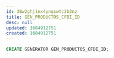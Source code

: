 ```yaml
---
id: 38w2ghj1nx4ynqswtc2b3nz
title: GEN_PRODUCTOS_CFDI_ID
desc: null
updated: 1684912751
created: 1684912751
---
```



```sql
CREATE GENERATOR GEN_PRODUCTOS_CFDI_ID;
```
